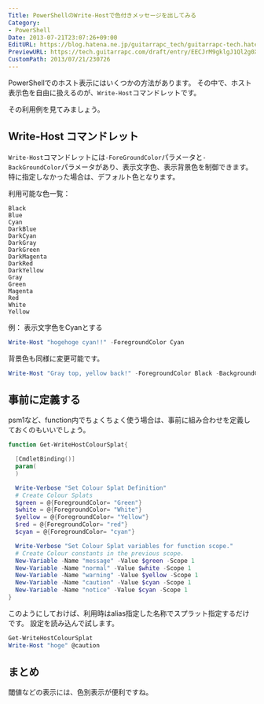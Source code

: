 ```yaml
---
Title: PowerShellのWrite-Hostで色付きメッセージを出してみる
Category:
- PowerShell
Date: 2013-07-21T23:07:26+09:00
EditURL: https://blog.hatena.ne.jp/guitarrapc_tech/guitarrapc-tech.hatenablog.com/atom/entry/6802418398340941599
PreviewURL: https://tech.guitarrapc.com/draft/entry/EECJrM9gklgJ1Ql2g0XlTwqIKNU
CustomPath: 2013/07/21/230726
---
```


<!--
Date: 2013-07-21T23:07:26+09:00
URL: https://tech.guitarrapc.com/entry/2013/07/21/230726
-->

PowerShellでのホスト表示にはいくつかの方法があります。
その中で、ホスト表示色を自由に扱えるのが、`Write-Host`コマンドレットです。

その利用例を見てみましょう。

## Write-Host コマンドレット

`Write-Host`コマンドレットには`-ForeGroundColor`パラメータと`-BackGroundColor`パラメータがあり、表示文字色、表示背景色を制御できます。
特に指定しなかった場合は、デフォルト色となります。

利用可能な色一覧：

```
Black
Blue
Cyan
DarkBlue
DarkCyan
DarkGray
DarkGreen
DarkMagenta
DarkRed
DarkYellow
Gray
Green
Magenta
Red
White
Yellow
```

例： 表示文字色をCyanとする

```ps1
Write-Host "hogehoge cyan!!" -ForegroundColor Cyan
```

背景色も同様に変更可能です。

```ps1
Write-Host "Gray top, yellow back!" -ForegroundColor Black -BackgroundColor Yellow
```

## 事前に定義する

psm1など、function内でちょくちょく使う場合は、事前に組み合わせを定義しておくのもいいでしょう。

```ps1
function Get-WriteHostColourSplat{

  [CmdletBinding()]
  param(
  )

  Write-Verbose "Set Colour Splat Definition"
  # Create Colour Splats
  $green = @{ForegroundColor= "Green"}
  $white = @{ForegroundColor= "White"}
  $yellow = @{ForegroundColor= "Yellow"}
  $red = @{ForegroundColor= "red"}
  $cyan = @{ForegroundColor= "cyan"}

  Write-Verbose "Set Colour Splat variables for function scope."
  # Create Colour constants in the previous scope.
  New-Variable -Name "message" -Value $green -Scope 1
  New-Variable -Name "normal" -Value $white -Scope 1
  New-Variable -Name "warning" -Value $yellow -Scope 1
  New-Variable -Name "caution" -Value $cyan -Scope 1
  New-Variable -Name "notice" -Value $cyan -Scope 1
}
```

このようにしておけば、利用時はalias指定した名称でスプラット指定するだけです。
設定を読み込んで試します。

```ps1
Get-WriteHostColourSplat
Write-Host "hoge" @caution
```

## まとめ

閾値などの表示には、色別表示が便利ですね。
